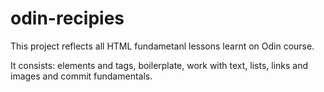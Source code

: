 # odin-recipies

This project reflects all HTML fundametanl lessons learnt on Odin course.

It consists: elements and tags, boilerplate, work with text, lists, links and images and commit fundamentals.